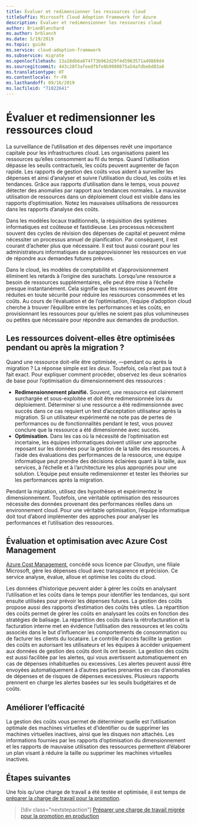 ```yaml
---
title: Évaluer et redimensionner les ressources cloud
titleSuffix: Microsoft Cloud Adoption Framework for Azure
description: Évaluer et redimensionner les ressources cloud
author: BrianBlanchard
ms.author: brblanch
ms.date: 5/19/2019
ms.topic: guide
ms.service: cloud-adoption-framework
ms.subservice: migrate
ms.openlocfilehash: 13a18db6a074f73b962d29f4d5963571a49869d4
ms.sourcegitcommit: 443c28f3afeedfbfe8b9980875a54afdbebd83a8
ms.translationtype: HT
ms.contentlocale: fr-FR
ms.lasthandoff: 09/16/2019
ms.locfileid: "71022641"
---
```

# <a name="benchmark-and-resize-cloud-assets"></a>Évaluer et redimensionner les ressources cloud

La surveillance de l’utilisation et des dépenses revêt une importance capitale pour les infrastructures cloud. Les organisations paient les ressources qu’elles consomment au fil du temps. Quand l’utilisation dépasse les seuils contractuels, les coûts peuvent augmenter de façon rapide. Les rapports de gestion des coûts vous aident à surveiller les dépenses et ainsi d’analyser et suivre l’utilisation du cloud, les coûts et les tendances. Grâce aux rapports d’utilisation dans le temps, vous pouvez détecter des anomalies par rapport aux tendances normales. La mauvaise utilisation de ressources dans un déploiement cloud est visible dans les rapports d’optimisation. Notez les mauvaises utilisations de ressources dans les rapports d’analyse des coûts.

Dans les modèles locaux traditionnels, la réquisition des systèmes informatiques est coûteuse et fastidieuse. Les processus nécessitent souvent des cycles de révision des dépenses de capital et peuvent même nécessiter un processus annuel de planification. Par conséquent, il est courant d’acheter plus que nécessaire. Il est tout aussi courant pour les administrateurs informatiques de surapprovisionner les ressources en vue de répondre aux demandes futures prévues.

Dans le cloud, les modèles de comptabilité et d’approvisionnement éliminent les retards à l’origine des surachats. Lorsqu’une ressource a besoin de ressources supplémentaires, elle peut être mise à l’échelle presque instantanément. Cela signifie que les ressources peuvent être réduites en toute sécurité pour réduire les ressources consommées et les coûts. Au cours de l’évaluation et de l’optimisation, l’équipe d’adoption cloud cherche à trouver l’équilibre entre les performances et les coûts, en provisionnant les ressources pour qu’elles ne soient pas plus volumineuses ou petites que nécessaire pour répondre aux demandes de production.

<!-- markdownlint-disable MD026 -->

## <a name="should-assets-be-optimized-during-or-after-the-migration"></a>Les ressources doivent-elles être optimisées pendant ou après la migration ?

Quand une ressource doit-elle être optimisée, &mdash;pendant ou après la migration ? La réponse simple est *les deux*. Toutefois, cela n’est pas tout à fait exact. Pour expliquer comment procéder, observez les deux scénarios de base pour l’optimisation du dimensionnement des ressources :

- **Redimensionnement planifié.** Souvent, une ressource est clairement surchargée et sous-exploitée et doit être redimensionnée lors du déploiement. Déterminer si une ressource a été redimensionnée avec succès dans ce cas requiert un test d’acceptation utilisateur après la migration. Si un utilisateur expérimenté ne note pas de pertes de performances ou de fonctionnalités pendant le test, vous pouvez conclure que la ressource a été dimensionnée avec succès.
- **Optimisation.** Dans les cas où la nécessité de l’optimisation est incertaine, les équipes informatiques doivent utiliser une approche reposant sur les données pour la gestion de la taille des ressources. À l’aide des évaluations des performances de la ressource, une équipe informatique peut prendre des décisions éclairées quant à la taille, aux services, à l’échelle et à l’architecture les plus appropriés pour une solution. L’équipe peut ensuite redimensionner et tester les théories sur les performances après la migration.

Pendant la migration, utilisez des hypothèses et expérimentez le dimensionnement. Toutefois, une véritable optimisation des ressources nécessite des données provenant des performances réelles dans un environnement cloud. Pour une véritable optimisation, l’équipe informatique doit tout d’abord implémenter des approches pour analyser les performances et l’utilisation des ressources.

## <a name="benchmark-and-optimize-with-azure-cost-management"></a>Évaluation et optimisation avec Azure Cost Management

[Azure Cost Management](https://docs.microsoft.com/azure/cost-management/overview), concédé sous licence par Cloudyn, une filiale Microsoft, gère les dépenses cloud avec transparence et précision. Ce service analyse, évalue, alloue et optimise les coûts du cloud.

Les données d’historique peuvent aider à gérer les coûts en analysant l’utilisation et les coûts dans le temps pour identifier les tendances, qui sont ensuite utilisées pour prévoir les dépenses futures. La gestion des coûts propose aussi des rapports d’estimation des coûts très utiles. La répartition des coûts permet de gérer les coûts en analysant les coûts en fonction des stratégies de balisage. La répartition des coûts dans la rétrofacturation et la facturation interne met en évidence l’utilisation des ressources et les coûts associés dans le but d’influencer les comportements de consommation ou de facturer les clients du locataire. Le contrôle d’accès facilite la gestion des coûts en autorisant les utilisateurs et les équipes à accéder uniquement aux données de gestion des coûts dont ils ont besoin. La gestion des coûts est aussi facilitée par les alertes, qui vous avertissent automatiquement en cas de dépenses inhabituelles ou excessives. Les alertes peuvent aussi être envoyées automatiquement à d’autres parties prenantes en cas d’anomalies de dépenses et de risques de dépenses excessives. Plusieurs rapports prennent en charge les alertes basées sur les seuils budgétaires et de coûts.

## <a name="improve-efficiency"></a>Améliorer l’efficacité

La gestion des coûts vous permet de déterminer quelle est l’utilisation optimale des machines virtuelles et d’identifier ou de supprimer les machines virtuelles inactives, ainsi que les disques non attachés. Les informations fournies par les rapports d’optimisation du dimensionnement et les rapports de mauvaise utilisation des ressources permettent d’élaborer un plan visant à réduire la taille ou supprimer les machines virtuelles inactives.

## <a name="next-steps"></a>Étapes suivantes

Une fois qu’une charge de travail a été testée et optimisée, il est temps de [préparer la charge de travail pour la promotion](./ready.md).

> [!div class="nextstepaction"]
> [Préparer une charge de travail migrée pour la promotion en production](./ready.md)
